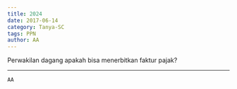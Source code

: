 ```yaml
---
title: 2024
date: 2017-06-14
category: Tanya-SC
tags: PPN
author: AA
---
```


Perwakilan dagang apakah bisa menerbitkan faktur pajak?

---



`AA`
